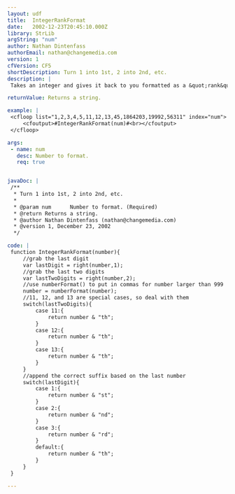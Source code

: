 ```yaml
---
layout: udf
title:  IntegerRankFormat
date:   2002-12-23T20:45:10.000Z
library: StrLib
argString: "num"
author: Nathan Dintenfass
authorEmail: nathan@changemedia.com
version: 1
cfVersion: CF5
shortDescription: Turn 1 into 1st, 2 into 2nd, etc.
description: |
 Takes an integer and gives it back to you formatted as a &quot;rank&quot;.  1 becomes &quot;1st&quot;, 2 becomes &quot;2nd&quot;, 199329 becomes &quot;199,329th&quot; -- you get the idea.

returnValue: Returns a string.

example: |
 <cfloop list="1,2,3,4,5,11,12,13,45,1864203,19992,56311" index="num">
     <cfoutput>#IntegerRankFormat(num)#<br></cfoutput>
 </cfloop>

args:
 - name: num
   desc: Number to format.
   req: true


javaDoc: |
 /**
  * Turn 1 into 1st, 2 into 2nd, etc.
  * 
  * @param num      Number to format. (Required)
  * @return Returns a string. 
  * @author Nathan Dintenfass (nathan@changemedia.com) 
  * @version 1, December 23, 2002 
  */

code: |
 function IntegerRankFormat(number){
     //grab the last digit
     var lastDigit = right(number,1);
     //grab the last two digits
     var lastTwoDigits = right(number,2);
     //use numberFormat() to put in commas for number larger than 999
     number = numberFormat(number);
     //11, 12, and 13 are special cases, so deal with them
     switch(lastTwoDigits){
         case 11:{
             return number & "th";
         }
         case 12:{
             return number & "th";
         }
         case 13:{
             return number & "th";
         }
     }
     //append the correct suffix based on the last number
     switch(lastDigit){
         case 1:{
             return number & "st";
         }
         case 2:{
             return number & "nd";
         }
         case 3:{
             return number & "rd";
         }
         default:{
             return number & "th";
         }
     }
 }

---
```


